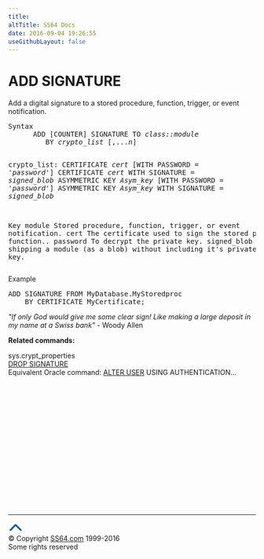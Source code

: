 ```yaml
---
title:
altTitle: SS64 Docs
date: 2016-09-04 19:26:55
useGithubLayout: false
---
```

<!-- #BeginLibraryItem "/Library/head_sql.lbi" --><!-- #EndLibraryItem --><h1>ADD SIGNATURE</h1>
<p>Add a digital signature to a stored procedure, function, trigger, or event notification.</p>
<pre>Syntax
      ADD [COUNTER] SIGNATURE TO <i>class::module</i>
         BY <i>crypto_list</i> [,...<i>n</i>]

   crypto_list:
       CERTIFICATE <i>cert</i> [WITH PASSWORD = '<i>password</i>']
       CERTIFICATE <i>cert</i> WITH SIGNATURE = <i>signed_blob</i>
       ASYMMETRIC KEY <i>Asym_key</i> [WITH PASSWORD = '<i>password</i>']
       ASYMMETRIC KEY <i>Asym_key</i> WITH SIGNATURE = <i>signed_blob</i>
	  
Key
   module         Stored procedure, function, trigger, or event notification.
   cert           The certificate used to sign the stored procedure, function..
   password       To decrypt the private key.
   signed_blob    Allows shipping a module (as a blob) without including it's private key.</pre>
<p>Example</p>
<pre>ADD SIGNATURE FROM MyDatabase.MyStoredproc<br>    BY CERTIFICATE MyCertificate;</pre>
<p class="quote"><i>"If only God would give me some clear sign! Like making a
large deposit in my name at a Swiss bank" </i>- Woody Allen </p>
<p><b>Related commands:</b></p>
<p>  sys.crypt_properties<br>
  <a href="signature_d.html">DROP SIGNATURE</a><br>
Equivalent Oracle command: <a href="../ora/user_a.html">ALTER USER</a> USING AUTHENTICATION... </p><!-- #BeginLibraryItem "/Library/foot_sql.lbi" --><p>
<!-- ss64-sql -->
<ins class="adsbygoogle" style="display:inline-block;width:300px;height:250px" data-ad-client="ca-pub-6140977852749469" data-ad-slot="6953563613"></ins>
<script>
(adsbygoogle = window.adsbygoogle || []).push({});
</script></p>
<hr>
<div id="bl" class="footer"><a href="signature_a.html#"><img src="../images/top.png" width="30" height="22" alt="Back to the Top"></a></div>
<div id="br" class="footer, tagline">© Copyright <a href="http://ss64.com/">SS64.com</a> 1999-2016<br>
Some rights reserved</div><!-- #EndLibraryItem -->

